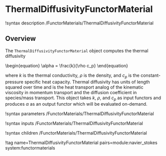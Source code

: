 # ThermalDiffusivityFunctorMaterial

!syntax description /FunctorMaterials/ThermalDiffusivityFunctorMaterial

## Overview

The `ThermalDiffusivityFunctorMaterial` object computes the thermal diffusivity

\begin{equation}
\alpha = \frac{k}{\rho c_p}
\end{equation}

where $k$ is the thermal conductivity, $\rho$ is the density, and $c_p$ is the
constant-pressure specific heat capacity. Thermal diffusivity has units of
length squared over time and is the heat transport analog of the kinematic
viscosity in momentum transport and the diffusion coefficient in species/mass
transport. This object takes $k$, $\rho$, and $c_p$ as input functors and
produces $\alpha$ as an output functor which will be evaluated on-demand.

!syntax parameters /FunctorMaterials/ThermalDiffusivityFunctorMaterial

!syntax inputs /FunctorMaterials/ThermalDiffusivityFunctorMaterial

!syntax children /FunctorMaterials/ThermalDiffusivityFunctorMaterial

!tag name=ThermalDiffusivityFunctorMaterial pairs=module:navier_stokes system:functormaterials
